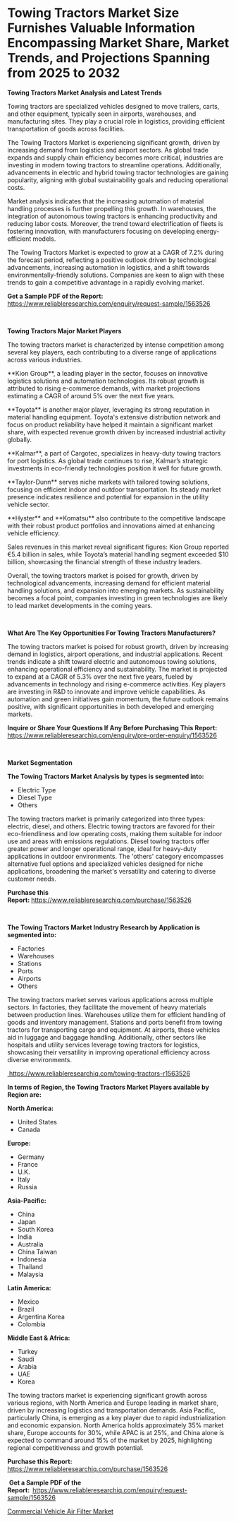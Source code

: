 <p><h1>Towing Tractors Market Size Furnishes Valuable Information Encompassing Market Share, Market Trends, and Projections Spanning from 2025 to 2032</h1></p><p><strong>Towing Tractors Market Analysis and Latest Trends</strong></p>
<p><p>Towing tractors are specialized vehicles designed to move trailers, carts, and other equipment, typically seen in airports, warehouses, and manufacturing sites. They play a crucial role in logistics, providing efficient transportation of goods across facilities.</p><p>The Towing Tractors Market is experiencing significant growth, driven by increasing demand from logistics and airport sectors. As global trade expands and supply chain efficiency becomes more critical, industries are investing in modern towing tractors to streamline operations. Additionally, advancements in electric and hybrid towing tractor technologies are gaining popularity, aligning with global sustainability goals and reducing operational costs.</p><p>Market analysis indicates that the increasing automation of material handling processes is further propelling this growth. In warehouses, the integration of autonomous towing tractors is enhancing productivity and reducing labor costs. Moreover, the trend toward electrification of fleets is fostering innovation, with manufacturers focusing on developing energy-efficient models.</p><p>The Towing Tractors Market is expected to grow at a CAGR of 7.2% during the forecast period, reflecting a positive outlook driven by technological advancements, increasing automation in logistics, and a shift towards environmentally-friendly solutions. Companies are keen to align with these trends to gain a competitive advantage in a rapidly evolving market.</p></p>
<p><strong>Get a Sample PDF of the Report:&nbsp;</strong> <a href="https://www.reliableresearchiq.com/enquiry/request-sample/1563526?utm_campaign=3148&utm_medium=2&utm_source=Github&utm_content=ia&utm_term=30032025&utm_id=towing-tractors">https://www.reliableresearchiq.com/enquiry/request-sample/1563526</a></p>
<p>&nbsp;</p>
<p><strong>Towing Tractors Major Market Players</strong></p>
<p><p>The towing tractors market is characterized by intense competition among several key players, each contributing to a diverse range of applications across various industries. </p><p>**Kion Group**, a leading player in the sector, focuses on innovative logistics solutions and automation technologies. Its robust growth is attributed to rising e-commerce demands, with market projections estimating a CAGR of around 5% over the next five years. </p><p>**Toyota** is another major player, leveraging its strong reputation in material handling equipment. Toyota's extensive distribution network and focus on product reliability have helped it maintain a significant market share, with expected revenue growth driven by increased industrial activity globally. </p><p>**Kalmar**, a part of Cargotec, specializes in heavy-duty towing tractors for port logistics. As global trade continues to rise, Kalmar’s strategic investments in eco-friendly technologies position it well for future growth. </p><p>**Taylor-Dunn** serves niche markets with tailored towing solutions, focusing on efficient indoor and outdoor transportation. Its steady market presence indicates resilience and potential for expansion in the utility vehicle sector.</p><p>**Hyster** and **Komatsu** also contribute to the competitive landscape with their robust product portfolios and innovations aimed at enhancing vehicle efficiency. </p><p>Sales revenues in this market reveal significant figures: Kion Group reported €5.4 billion in sales, while Toyota’s material handling segment exceeded $10 billion, showcasing the financial strength of these industry leaders. </p><p>Overall, the towing tractors market is poised for growth, driven by technological advancements, increasing demand for efficient material handling solutions, and expansion into emerging markets. As sustainability becomes a focal point, companies investing in green technologies are likely to lead market developments in the coming years.</p></p>
<p>&nbsp;</p>
<p><strong>What Are The Key Opportunities For Towing Tractors Manufacturers?</strong></p>
<p><p>The towing tractors market is poised for robust growth, driven by increasing demand in logistics, airport operations, and industrial applications. Recent trends indicate a shift toward electric and autonomous towing solutions, enhancing operational efficiency and sustainability. The market is projected to expand at a CAGR of 5.3% over the next five years, fueled by advancements in technology and rising e-commerce activities. Key players are investing in R&D to innovate and improve vehicle capabilities. As automation and green initiatives gain momentum, the future outlook remains positive, with significant opportunities in both developed and emerging markets.</p></p>
<p><strong>Inquire or Share Your Questions If Any Before Purchasing This Report:</strong> <a href="https://www.reliableresearchiq.com/enquiry/pre-order-enquiry/1563526?utm_campaign=3148&utm_medium=2&utm_source=Github&utm_content=ia&utm_term=30032025&utm_id=towing-tractors">https://www.reliableresearchiq.com/enquiry/pre-order-enquiry/1563526</a></p>
<p>&nbsp;</p>
<p><strong>Market Segmentation</strong></p>
<p><strong>The Towing Tractors Market Analysis by types is segmented into:</strong></p>
<p><ul><li>Electric Type</li><li>Diesel Type</li><li>Others</li></ul></p>
<p><p>The towing tractors market is primarily categorized into three types: electric, diesel, and others. Electric towing tractors are favored for their eco-friendliness and low operating costs, making them suitable for indoor use and areas with emissions regulations. Diesel towing tractors offer greater power and longer operational range, ideal for heavy-duty applications in outdoor environments. The 'others' category encompasses alternative fuel options and specialized vehicles designed for niche applications, broadening the market's versatility and catering to diverse customer needs.</p></p>
<p><strong>Purchase this Report:&nbsp;</strong><a href="https://www.reliableresearchiq.com/purchase/1563526?utm_campaign=3148&utm_medium=2&utm_source=Github&utm_content=ia&utm_term=30032025&utm_id=towing-tractors">https://www.reliableresearchiq.com/purchase/1563526</a></p>
<p>&nbsp;</p>
<p><strong>The Towing Tractors Market Industry Research by Application is segmented into:</strong></p>
<p><ul><li>Factories</li><li>Warehouses</li><li>Stations</li><li>Ports</li><li>Airports</li><li>Others</li></ul></p>
<p><p>The towing tractors market serves various applications across multiple sectors. In factories, they facilitate the movement of heavy materials between production lines. Warehouses utilize them for efficient handling of goods and inventory management. Stations and ports benefit from towing tractors for transporting cargo and equipment. At airports, these vehicles aid in luggage and baggage handling. Additionally, other sectors like hospitals and utility services leverage towing tractors for logistics, showcasing their versatility in improving operational efficiency across diverse environments.</p></p>
<p><a href="https://www.reliableresearchiq.com/towing-tractors-r1563526?utm_campaign=3148&utm_medium=2&utm_source=Github&utm_content=ia&utm_term=30032025&utm_id=towing-tractors">&nbsp;https://www.reliableresearchiq.com/towing-tractors-r1563526</a></p>
<p><strong>In terms of Region, the Towing Tractors Market Players available by Region are:</strong></p>
<p>
    <p> <strong> North America: </strong>
        <ul>
            <li>United States</li>
            <li>Canada</li>
        </ul>
        </p> 
    <p> <strong> Europe: </strong>
        <ul>
            <li>Germany</li>
            <li>France</li>
            <li>U.K.</li>
            <li>Italy</li>
            <li>Russia</li>
        </ul>
        </p> 
    <p> <strong> Asia-Pacific: </strong>
        <ul>
            <li>China</li>
            <li>Japan</li>
            <li>South Korea</li>
            <li>India</li>
            <li>Australia</li>
            <li>China Taiwan</li>
            <li>Indonesia</li>
            <li>Thailand</li>
            <li>Malaysia</li>
        </ul>
        </p> 
    <p> <strong> Latin America: </strong>
        <ul>
            <li>Mexico</li>
            <li>Brazil</li>
            <li>Argentina Korea</li>
            <li>Colombia</li>
        </ul>
        </p> 
    <p> <strong> Middle East & Africa: </strong>
        <ul>
            <li>Turkey</li>
            <li>Saudi</li>
            <li>Arabia</li>
            <li>UAE</li>
            <li>Korea</li>
        </ul>
    </p>
    </p>
<p><p>The towing tractors market is experiencing significant growth across various regions, with North America and Europe leading in market share, driven by increasing logistics and transportation demands. Asia Pacific, particularly China, is emerging as a key player due to rapid industrialization and economic expansion. North America holds approximately 35% market share, Europe accounts for 30%, while APAC is at 25%, and China alone is expected to command around 15% of the market by 2025, highlighting regional competitiveness and growth potential.</p></p>
<p><strong>Purchase this Report: </strong><a href="https://www.reliableresearchiq.com/purchase/1563526?utm_campaign=3148&utm_medium=2&utm_source=Github&utm_content=ia&utm_term=30032025&utm_id=towing-tractors">https://www.reliableresearchiq.com/purchase/1563526</a></p>
<p>&nbsp;<strong>Get a Sample PDF of the Report:&nbsp;&nbsp;</strong><a href="https://www.reliableresearchiq.com/enquiry/request-sample/1563526?utm_campaign=3148&utm_medium=2&utm_source=Github&utm_content=ia&utm_term=30032025&utm_id=towing-tractors">https://www.reliableresearchiq.com/enquiry/request-sample/1563526</a></p>
<p><strong></strong></p>
<p><p><a href="https://github.com/memorirummy/Market-Research-Report-List-1/blob/main/commercial-vehicle-air-filter-market.md?utm_campaign=3148&utm_medium=2&utm_source=Github&utm_content=ia&utm_term=30032025&utm_id=towing-tractors">Commercial Vehicle Air Filter Market</a></p></p>